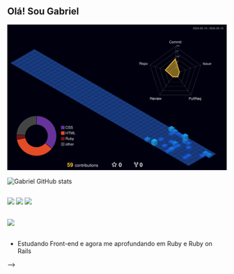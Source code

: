## Olá! Sou Gabriel

![](/profile-3d-contrib/profile-night-view.svg)

![Gabriel GitHub stats](https://github-readme-stats.vercel.app/api?username=Hisennn&show_icons=true&theme=radical)

##

![](https://img.shields.io/badge/HTML5-E34F26?style=for-the-badge&logo=html5&logoColor=white)
![](https://img.shields.io/badge/CSS3-1572B6?style=for-the-badge&logo=css3&logoColor=white)
![](https://img.shields.io/badge/JavaScript-F7DF1E?style=for-the-badge&logo=javascript&logoColor=black)


##
<a href="https://www.linkedin.com/in/gabrieldslemes/">![](https://img.shields.io/badge/LinkedIn-0077B5?style=for-the-badge&logo=linkedin&logoColor=white)</a>
##
- Estudando Front-end e agora me aprofundando em Ruby e Ruby on Rails

-->
